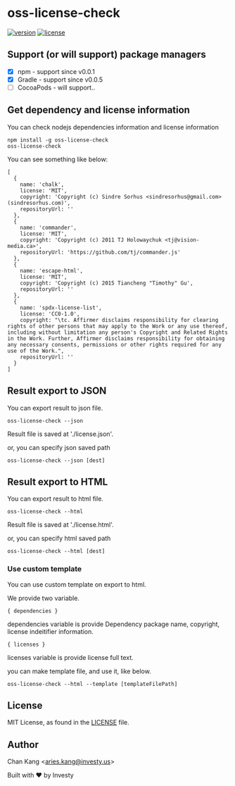 # oss-license-check

[![version](https://img.shields.io/npm/v/oss-license-check)](https://npmjs.org/package/oss-license-check)
[![license](https://img.shields.io/npm/l/oss-license-check)](https://github.com/investycorp/oss-license-check/LICENSE)

## Support (or will support) package managers

* [x] npm - support since v0.0.1
* [x] Gradle - support since v0.0.5
* [ ] CocoaPods - will support..

## Get dependency and license information

You can check nodejs dependencies information and license information

```
npm install -g oss-license-check
oss-license-check
```

You can see something like below:

```
[
  {
    name: 'chalk',
    license: 'MIT',
    copyright: 'Copyright (c) Sindre Sorhus <sindresorhus@gmail.com> (sindresorhus.com)',
    repositoryUrl: ''
  },
  {
    name: 'commander',
    license: 'MIT',
    copyright: 'Copyright (c) 2011 TJ Holowaychuk <tj@vision-media.ca>',
    repositoryUrl: 'https://github.com/tj/commander.js'
  },
  {
    name: 'escape-html',
    license: 'MIT',
    copyright: 'Copyright (c) 2015 Tiancheng "Timothy" Gu',
    repositoryUrl: ''
  },
  {
    name: 'spdx-license-list',
    license: 'CC0-1.0',
    copyright: "\tc. Affirmer disclaims responsibility for clearing rights of other persons that may apply to the Work or any use thereof, including without limitation any person's Copyright and Related Rights in the Work. Further, Affirmer disclaims responsibility for obtaining any necessary consents, permissions or other rights required for any use of the Work.",
    repositoryUrl: ''
  }
]
```

## Result export to JSON

You can export result to json file.

```
oss-license-check --json
```

Result file is saved at './license.json'.

or, you can specify json saved path

```
oss-license-check --json [dest]
```

## Result export to HTML

You can export result to html file.

```
oss-license-check --html
```

Result file is saved at './license.html'.

or, you can specify html saved path

```
oss-license-check --html [dest]
```

### Use custom template

You can use custom template on export to html.

We provide two variable.

```
{ dependencies }
```

dependencies variable is provide Dependency package name, copyright, license indeitifier information.

```
{ licenses }
```

licenses variable is provide license full text.

you can make template file, and use it, like below.

```
oss-license-check --html --template [templateFilePath]
```

## License

MIT License, as found in the [LICENSE](https://github.com/investycorp/oss-license-check/LICENSE) file.

## Author

Chan Kang <<aries.kang@investy.us>>

Built with ❤️ by Investy
